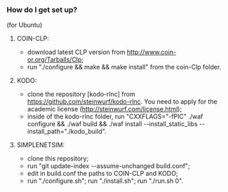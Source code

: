 ### How do I get set up? ###
(for Ubuntu)

1. COIN-CLP: 
	- download latest CLP version from http://www.coin-or.org/Tarballs/Clp;
	- run "./configure && make && make install" from the coin-Clp folder.

2. KODO: 
	- clone the repository [kodo-rlnc] from https://github.com/steinwurf/kodo-rlnc. You need to apply for the academic license (http://steinwurf.com/license.html);
	- inside of the kodo-rlnc folder, run "CXXFLAGS="-fPIC" ./waf configure && ./waf build && ./waf install --install_static_libs --install_path="./kodo_build".

3. SIMPLENETSIM: 
	- clone this repository; 
	- run "git update-index --assume-unchanged build.conf"; 
	- edit in build.conf the paths to COIN-CLP and KODO; 
	- run "./configure.sh"; run "./install.sh"; run "./run.sh 0".

